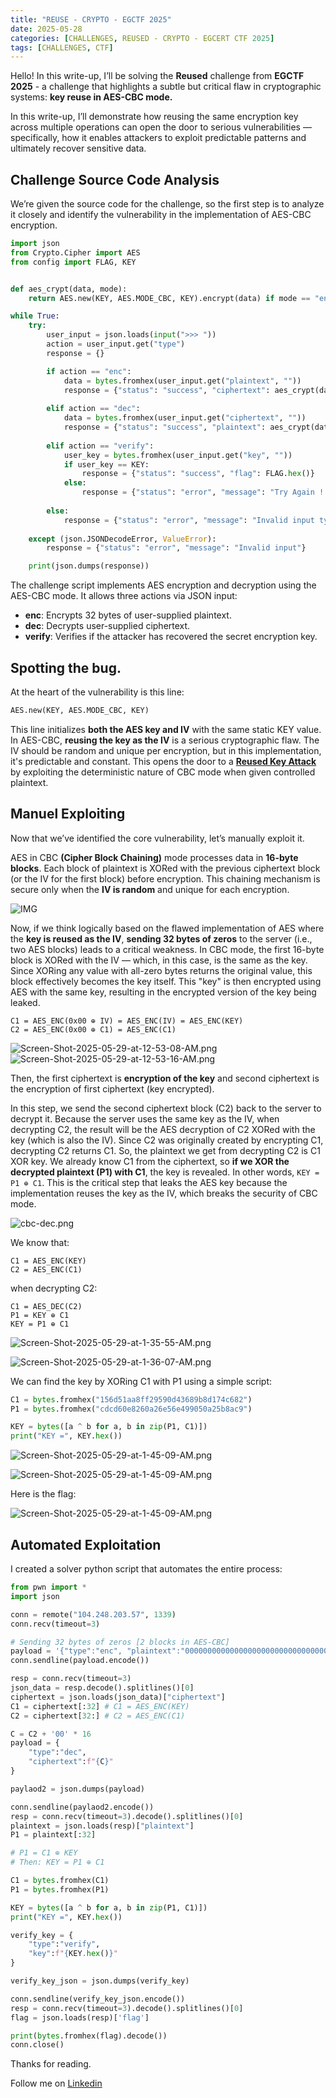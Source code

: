 ```yaml
---
title: "REUSE - CRYPTO - EGCTF 2025"
date: 2025-05-28
categories: [CHALLENGES, REUSED - CRYPTO - EGCERT CTF 2025]
tags: [CHALLENGES, CTF] 
---
```


Hello! In this write-up, I’ll be solving the **Reused** challenge from **EGCTF 2025** - a challenge that highlights a subtle but critical flaw in cryptographic systems: **key reuse in AES-CBC mode.**

In this write-up, I’ll demonstrate how reusing the same encryption key across multiple operations can open the door to serious vulnerabilities — specifically, how it enables attackers to exploit predictable patterns and ultimately recover sensitive data.


## Challenge Source Code Analysis
We’re given the source code for the challenge, so the first step is to analyze it closely and identify the vulnerability in the implementation of AES-CBC encryption.

```python
import json
from Crypto.Cipher import AES
from config import FLAG, KEY


def aes_crypt(data, mode):
    return AES.new(KEY, AES.MODE_CBC, KEY).encrypt(data) if mode == "enc" else AES.new(KEY, AES.MODE_CBC, KEY).decrypt(data)

while True:
    try:
        user_input = json.loads(input(">>> "))
        action = user_input.get("type")
        response = {}

        if action == "enc":
            data = bytes.fromhex(user_input.get("plaintext", ""))
            response = {"status": "success", "ciphertext": aes_crypt(data, "enc").hex()}
        
        elif action == "dec":
            data = bytes.fromhex(user_input.get("ciphertext", ""))
            response = {"status": "success", "plaintext": aes_crypt(data, "dec").hex()}
        
        elif action == "verify":
            user_key = bytes.fromhex(user_input.get("key", ""))
            if user_key == KEY:
                response = {"status": "success", "flag": FLAG.hex()}
            else:
                response = {"status": "error", "message": "Try Again !!"}
        
        else:
            response = {"status": "error", "message": "Invalid input type"}
        
    except (json.JSONDecodeError, ValueError):
        response = {"status": "error", "message": "Invalid input"}

    print(json.dumps(response))
```

The challenge script implements AES encryption and decryption using the AES-CBC mode. It allows three actions via JSON input:

- **enc**: Encrypts 32 bytes of user-supplied plaintext.
- **dec**: Decrypts user-supplied ciphertext.
- **verify**: Verifies if the attacker has recovered the secret encryption key.


## Spotting the bug.

At the heart of the vulnerability is this line:
```python 
AES.new(KEY, AES.MODE_CBC, KEY)
```

This line initializes **both the AES key and IV** with the same static KEY value. In AES-CBC, **reusing the key as the IV** is a serious cryptographic flaw. The IV should be random and unique per encryption, but in this implementation, it's predictable and constant. This opens the door to a **[Reused Key Attack](https://en.wikipedia.org/wiki/Stream_cipher_attacks)** by exploiting the deterministic nature of CBC mode when given controlled plaintext.


## Manuel Exploiting 

Now that we’ve identified the core vulnerability, let’s manually exploit it.

AES in CBC **(Cipher Block Chaining)** mode processes data in **16-byte blocks**. Each block of plaintext is XORed with the previous ciphertext block (or the IV for the first block) before encryption. This chaining mechanism is secure only when the **IV is random** and unique for each encryption.

![IMG](https://miro.medium.com/v2/resize:fit:1400/format:webp/1*WmpqO5-4hNvJSKnsOTDZUQ.png)


Now, if we think logically based on the flawed implementation of AES where the **key is reused as the IV**, **sending 32 bytes of zeros** to the server (i.e., two AES blocks) leads to a critical weakness. In CBC mode, the first 16-byte block is XORed with the IV — which, in this case, is the same as the key. Since XORing any value with all-zero bytes returns the original value, this block effectively becomes the key itself. This "key" is then encrypted using AES with the same key, resulting in the encrypted version of the key being leaked.

```
C1 = AES_ENC(0x00 ⊕ IV) = AES_ENC(IV) = AES_ENC(KEY)
C2 = AES_ENC(0x00 ⊕ C1) = AES_ENC(C1)
```

![Screen-Shot-2025-05-29-at-12-53-08-AM.png](https://i.postimg.cc/Nj0Rh1hK/Screen-Shot-2025-05-29-at-12-53-08-AM.png)
![Screen-Shot-2025-05-29-at-12-53-16-AM.png](https://i.postimg.cc/P5FYdPh2/Screen-Shot-2025-05-29-at-12-53-16-AM.png)

Then, the first ciphertext is **encryption of the key** and second ciphertext is the encryption of first ciphertext (key encrypted).

In this step, we send the second ciphertext block (C2) back to the server to decrypt it. Because the server uses the same key as the IV, when decrypting C2, the result will be the AES decryption of C2 XORed with the key (which is also the IV). Since C2 was originally created by encrypting C1, decrypting C2 returns C1. So, the plaintext we get from decrypting C2 is C1 XOR key. We already know C1 from the ciphertext, so **if we XOR the decrypted plaintext (P1) with C1**, the key is revealed. In other words, `KEY = P1 ⊕ C1`. This is the critical step that leaks the AES key because the implementation reuses the key as the IV, which breaks the security of CBC mode.


![cbc-dec.png](https://i.postimg.cc/jSq4spfd/cbc-dec.png)

We know that: 
```
C1 = AES_ENC(KEY)
C2 = AES_ENC(C1)
```
when decrypting C2: 
```
C1 = AES_DEC(C2)
P1 = KEY ⊕ C1
KEY = P1 ⊕ C1
```
![Screen-Shot-2025-05-29-at-1-35-55-AM.png](https://i.postimg.cc/QtZBM7zk/Screen-Shot-2025-05-29-at-1-35-55-AM.png)

![Screen-Shot-2025-05-29-at-1-36-07-AM.png](https://i.postimg.cc/tCJgpDTG/Screen-Shot-2025-05-29-at-1-36-07-AM.png)

We can find the key by XORing C1 with P1 using a simple script:

```python
C1 = bytes.fromhex("156d51aa8ff29590d43689b8d174c682")
P1 = bytes.fromhex("cdcd60e8260a26e56e499050a25b8ac9")

KEY = bytes([a ^ b for a, b in zip(P1, C1)])
print("KEY =", KEY.hex())
```

![Screen-Shot-2025-05-29-at-1-45-09-AM.png](https://i.postimg.cc/QMHPM97t/Screen-Shot-2025-05-29-at-1-52-41-AM.png)

![Screen-Shot-2025-05-29-at-1-45-09-AM.png](https://i.postimg.cc/fLRGm21w/Screen-Shot-2025-05-29-at-1-45-00-AM.png)

Here is the flag:

![Screen-Shot-2025-05-29-at-1-45-09-AM.png](https://i.postimg.cc/3r6s0Z1T/Screen-Shot-2025-05-29-at-1-45-31-AM.png)



## Automated Exploitation 

I created a solver python script that automates the entire process: 

```python
from pwn import *
import json

conn = remote("104.248.203.57", 1339)
conn.recv(timeout=3)

# Sending 32 bytes of zeros [2 blocks in AES-CBC]
payload = '{"type":"enc", "plaintext":"0000000000000000000000000000000000000000000000000000000000000000"}'
conn.sendline(payload.encode()) 

resp = conn.recv(timeout=3) 
json_data = resp.decode().splitlines()[0]
ciphertext = json.loads(json_data)["ciphertext"]
C1 = ciphertext[:32] # C1 = AES_ENC(KEY)
C2 = ciphertext[32:] # C2 = AES_ENC(C1)

C = C2 + '00' * 16
payload = {
    "type":"dec",
    "ciphertext":f"{C}"
}

paylaod2 = json.dumps(payload)

conn.sendline(paylaod2.encode())
resp = conn.recv(timeout=3).decode().splitlines()[0]
plaintext = json.loads(resp)["plaintext"]
P1 = plaintext[:32]

# P1 = C1 ⊕ KEY 
# Then: KEY = P1 ⊕ C1

C1 = bytes.fromhex(C1)
P1 = bytes.fromhex(P1)

KEY = bytes([a ^ b for a, b in zip(P1, C1)])
print("KEY =", KEY.hex())

verify_key = {
    "type":"verify", 
    "key":f"{KEY.hex()}"
}

verify_key_json = json.dumps(verify_key)

conn.sendline(verify_key_json.encode())
resp = conn.recv(timeout=3).decode().splitlines()[0]
flag = json.loads(resp)['flag']

print(bytes.fromhex(flag).decode())
conn.close()
```


Thanks for reading.

Follow me on [Linkedin](https://www.linkedin.com/in/0xmohomiester/)
